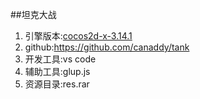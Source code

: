 ##坦克大战
1. 引擎版本:[cocos2d-x-3.14.1 ](http://cocostudio.download.appget.cn/Cocos2D-X/cocos2d-x-3.14.1.zip)
2. github:https://github.com/canaddy/tank
3. 开发工具:vs code
4. 辅助工具:glup.js
5. 资源目录:res.rar
